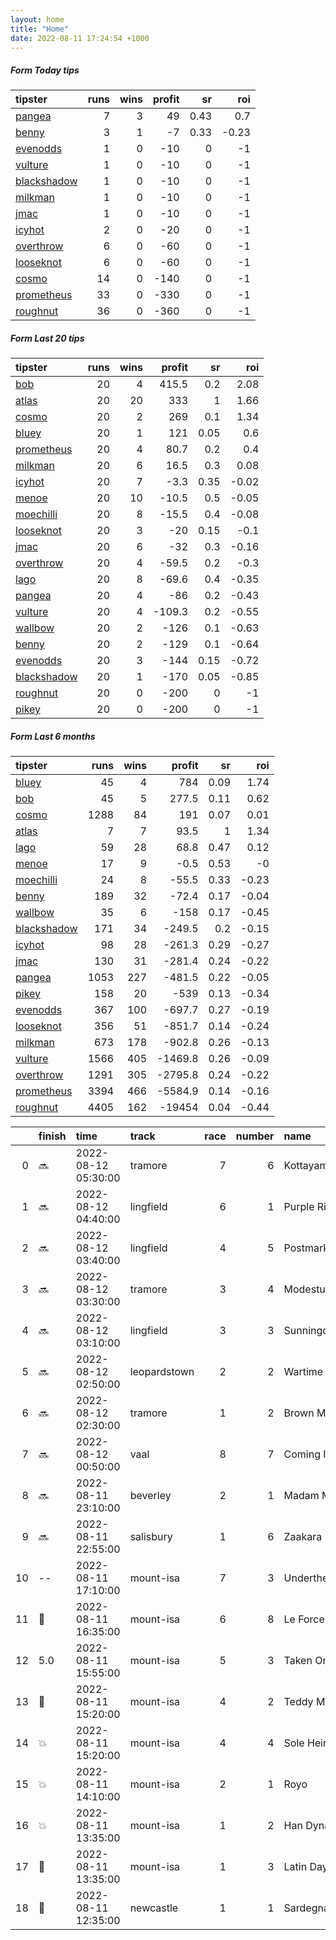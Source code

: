 ```yaml
---   
layout: home  
title: "Home"   
date: 2022-08-11 17:24:54 +1000  
---   
```



##### Form Today tips   

| tipster                                                         |   runs |   wins |   profit |   sr |   roi |
|:----------------------------------------------------------------|-------:|-------:|---------:|-----:|------:|
| [pangea](https://mrwayneo.github.io/tips/pangea.html)           |      7 |      3 |       49 | 0.43 |  0.7  |
| [benny](https://mrwayneo.github.io/tips/benny.html)             |      3 |      1 |       -7 | 0.33 | -0.23 |
| [evenodds](https://mrwayneo.github.io/tips/evenodds.html)       |      1 |      0 |      -10 | 0    | -1    |
| [vulture](https://mrwayneo.github.io/tips/vulture.html)         |      1 |      0 |      -10 | 0    | -1    |
| [blackshadow](https://mrwayneo.github.io/tips/blackshadow.html) |      1 |      0 |      -10 | 0    | -1    |
| [milkman](https://mrwayneo.github.io/tips/milkman.html)         |      1 |      0 |      -10 | 0    | -1    |
| [jmac](https://mrwayneo.github.io/tips/jmac.html)               |      1 |      0 |      -10 | 0    | -1    |
| [icyhot](https://mrwayneo.github.io/tips/icyhot.html)           |      2 |      0 |      -20 | 0    | -1    |
| [overthrow](https://mrwayneo.github.io/tips/overthrow.html)     |      6 |      0 |      -60 | 0    | -1    |
| [looseknot](https://mrwayneo.github.io/tips/looseknot.html)     |      6 |      0 |      -60 | 0    | -1    |
| [cosmo](https://mrwayneo.github.io/tips/cosmo.html)             |     14 |      0 |     -140 | 0    | -1    |
| [prometheus](https://mrwayneo.github.io/tips/prometheus.html)   |     33 |      0 |     -330 | 0    | -1    |
| [roughnut](https://mrwayneo.github.io/tips/roughnut.html)       |     36 |      0 |     -360 | 0    | -1    |

##### Form Last 20 tips   

| tipster                                                         |   runs |   wins |   profit |   sr |   roi |
|:----------------------------------------------------------------|-------:|-------:|---------:|-----:|------:|
| [bob](https://mrwayneo.github.io/tips/bob.html)                 |     20 |      4 |    415.5 | 0.2  |  2.08 |
| [atlas](https://mrwayneo.github.io/tips/atlas.html)             |     20 |     20 |    333   | 1    |  1.66 |
| [cosmo](https://mrwayneo.github.io/tips/cosmo.html)             |     20 |      2 |    269   | 0.1  |  1.34 |
| [bluey](https://mrwayneo.github.io/tips/bluey.html)             |     20 |      1 |    121   | 0.05 |  0.6  |
| [prometheus](https://mrwayneo.github.io/tips/prometheus.html)   |     20 |      4 |     80.7 | 0.2  |  0.4  |
| [milkman](https://mrwayneo.github.io/tips/milkman.html)         |     20 |      6 |     16.5 | 0.3  |  0.08 |
| [icyhot](https://mrwayneo.github.io/tips/icyhot.html)           |     20 |      7 |     -3.3 | 0.35 | -0.02 |
| [menoe](https://mrwayneo.github.io/tips/menoe.html)             |     20 |     10 |    -10.5 | 0.5  | -0.05 |
| [moechilli](https://mrwayneo.github.io/tips/moechilli.html)     |     20 |      8 |    -15.5 | 0.4  | -0.08 |
| [looseknot](https://mrwayneo.github.io/tips/looseknot.html)     |     20 |      3 |    -20   | 0.15 | -0.1  |
| [jmac](https://mrwayneo.github.io/tips/jmac.html)               |     20 |      6 |    -32   | 0.3  | -0.16 |
| [overthrow](https://mrwayneo.github.io/tips/overthrow.html)     |     20 |      4 |    -59.5 | 0.2  | -0.3  |
| [lago](https://mrwayneo.github.io/tips/lago.html)               |     20 |      8 |    -69.6 | 0.4  | -0.35 |
| [pangea](https://mrwayneo.github.io/tips/pangea.html)           |     20 |      4 |    -86   | 0.2  | -0.43 |
| [vulture](https://mrwayneo.github.io/tips/vulture.html)         |     20 |      4 |   -109.3 | 0.2  | -0.55 |
| [wallbow](https://mrwayneo.github.io/tips/wallbow.html)         |     20 |      2 |   -126   | 0.1  | -0.63 |
| [benny](https://mrwayneo.github.io/tips/benny.html)             |     20 |      2 |   -129   | 0.1  | -0.64 |
| [evenodds](https://mrwayneo.github.io/tips/evenodds.html)       |     20 |      3 |   -144   | 0.15 | -0.72 |
| [blackshadow](https://mrwayneo.github.io/tips/blackshadow.html) |     20 |      1 |   -170   | 0.05 | -0.85 |
| [roughnut](https://mrwayneo.github.io/tips/roughnut.html)       |     20 |      0 |   -200   | 0    | -1    |
| [pikey](https://mrwayneo.github.io/tips/pikey.html)             |     20 |      0 |   -200   | 0    | -1    |

##### Form Last 6 months   

| tipster                                                         |   runs |   wins |   profit |   sr |   roi |
|:----------------------------------------------------------------|-------:|-------:|---------:|-----:|------:|
| [bluey](https://mrwayneo.github.io/tips/bluey.html)             |     45 |      4 |    784   | 0.09 |  1.74 |
| [bob](https://mrwayneo.github.io/tips/bob.html)                 |     45 |      5 |    277.5 | 0.11 |  0.62 |
| [cosmo](https://mrwayneo.github.io/tips/cosmo.html)             |   1288 |     84 |    191   | 0.07 |  0.01 |
| [atlas](https://mrwayneo.github.io/tips/atlas.html)             |      7 |      7 |     93.5 | 1    |  1.34 |
| [lago](https://mrwayneo.github.io/tips/lago.html)               |     59 |     28 |     68.8 | 0.47 |  0.12 |
| [menoe](https://mrwayneo.github.io/tips/menoe.html)             |     17 |      9 |     -0.5 | 0.53 | -0    |
| [moechilli](https://mrwayneo.github.io/tips/moechilli.html)     |     24 |      8 |    -55.5 | 0.33 | -0.23 |
| [benny](https://mrwayneo.github.io/tips/benny.html)             |    189 |     32 |    -72.4 | 0.17 | -0.04 |
| [wallbow](https://mrwayneo.github.io/tips/wallbow.html)         |     35 |      6 |   -158   | 0.17 | -0.45 |
| [blackshadow](https://mrwayneo.github.io/tips/blackshadow.html) |    171 |     34 |   -249.5 | 0.2  | -0.15 |
| [icyhot](https://mrwayneo.github.io/tips/icyhot.html)           |     98 |     28 |   -261.3 | 0.29 | -0.27 |
| [jmac](https://mrwayneo.github.io/tips/jmac.html)               |    130 |     31 |   -281.4 | 0.24 | -0.22 |
| [pangea](https://mrwayneo.github.io/tips/pangea.html)           |   1053 |    227 |   -481.5 | 0.22 | -0.05 |
| [pikey](https://mrwayneo.github.io/tips/pikey.html)             |    158 |     20 |   -539   | 0.13 | -0.34 |
| [evenodds](https://mrwayneo.github.io/tips/evenodds.html)       |    367 |    100 |   -697.7 | 0.27 | -0.19 |
| [looseknot](https://mrwayneo.github.io/tips/looseknot.html)     |    356 |     51 |   -851.7 | 0.14 | -0.24 |
| [milkman](https://mrwayneo.github.io/tips/milkman.html)         |    673 |    178 |   -902.8 | 0.26 | -0.13 |
| [vulture](https://mrwayneo.github.io/tips/vulture.html)         |   1566 |    405 |  -1469.8 | 0.26 | -0.09 |
| [overthrow](https://mrwayneo.github.io/tips/overthrow.html)     |   1291 |    305 |  -2795.8 | 0.24 | -0.22 |
| [prometheus](https://mrwayneo.github.io/tips/prometheus.html)   |   3394 |    466 |  -5584.9 | 0.14 | -0.16 |
| [roughnut](https://mrwayneo.github.io/tips/roughnut.html)       |   4405 |    162 | -19454   | 0.04 | -0.44 |

|    | finish            | time                | track        |   race |   number | name              |   odds | tipster            |
|---:|:------------------|:--------------------|:-------------|-------:|---------:|:------------------|-------:|:-------------------|
|  0 | :soon:            | 2022-08-12 05:30:00 | tramore      |      7 |        6 | Kottayam          |    0   | overthrow          |
|  1 | :soon:            | 2022-08-12 04:40:00 | lingfield    |      6 |        1 | Purple Ribbon     |    0   | milkman            |
|  2 | :soon:            | 2022-08-12 03:40:00 | lingfield    |      4 |        5 | Postmark          |    0   | evenodds,overthrow |
|  3 | :soon:            | 2022-08-12 03:30:00 | tramore      |      3 |        4 | Modestus          |    0   | looseknot          |
|  4 | :soon:            | 2022-08-12 03:10:00 | lingfield    |      3 |        3 | Sunningdale       |    0   | looseknot          |
|  5 | :soon:            | 2022-08-12 02:50:00 | leopardstown |      2 |        2 | Wartime Warrior   |    0   | evenodds,overthrow |
|  6 | :soon:            | 2022-08-12 02:30:00 | tramore      |      1 |        2 | Brown Monday      |    5.5 | looseknot          |
|  7 | :soon:            | 2022-08-12 00:50:00 | vaal         |      8 |        7 | Coming In Hot     |    0   | vulture            |
|  8 | :soon:            | 2022-08-11 23:10:00 | beverley     |      2 |        1 | Madam Macho       |    6   | looseknot          |
|  9 | :soon:            | 2022-08-11 22:55:00 | salisbury    |      1 |        6 | Zaakara           |    4.8 | looseknot          |
| 10 | --                | 2022-08-11 17:10:00 | mount-isa    |      7 |        3 | Underthespotlight |    0   | overthrow          |
| 11 | :3rd_place_medal: | 2022-08-11 16:35:00 | mount-isa    |      6 |        8 | Le Force          |    0   | benny,icyhot       |
| 12 | 5.0               | 2022-08-11 15:55:00 | mount-isa    |      5 |        3 | Taken On Chance   |    0   | pangea             |
| 13 | :3rd_place_medal: | 2022-08-11 15:20:00 | mount-isa    |      4 |        2 | Teddy Mercury     |    0   | overthrow          |
| 14 | :boom:            | 2022-08-11 15:20:00 | mount-isa    |      4 |        4 | Sole Heir         |    0   | pangea             |
| 15 | :boom:            | 2022-08-11 14:10:00 | mount-isa    |      2 |        1 | Royo              |    0   | pangea             |
| 16 | :boom:            | 2022-08-11 13:35:00 | mount-isa    |      1 |        2 | Han Dynasty       |    0   | benny,pangea       |
| 17 | :2nd_place_medal: | 2022-08-11 13:35:00 | mount-isa    |      1 |        3 | Latin Dayz        |    0   | benny,icyhot       |
| 18 | :3rd_place_medal: | 2022-08-11 12:35:00 | newcastle    |      1 |        1 | Sardegna          |    3.8 | jmac               |